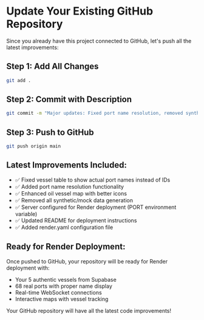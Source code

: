 # Update Your Existing GitHub Repository

Since you already have this project connected to GitHub, let's push all the latest improvements:

## Step 1: Add All Changes
```bash
git add .
```

## Step 2: Commit with Description
```bash
git commit -m "Major updates: Fixed port name resolution, removed synthetic data, enhanced maps, ready for deployment"
```

## Step 3: Push to GitHub
```bash
git push origin main
```

## Latest Improvements Included:
- ✅ Fixed vessel table to show actual port names instead of IDs
- ✅ Added port name resolution functionality 
- ✅ Enhanced oil vessel map with better icons
- ✅ Removed all synthetic/mock data generation
- ✅ Server configured for Render deployment (PORT environment variable)
- ✅ Updated README for deployment instructions
- ✅ Added render.yaml configuration file

## Ready for Render Deployment:
Once pushed to GitHub, your repository will be ready for Render deployment with:
- Your 5 authentic vessels from Supabase
- 68 real ports with proper name display
- Real-time WebSocket connections
- Interactive maps with vessel tracking

Your GitHub repository will have all the latest code improvements!